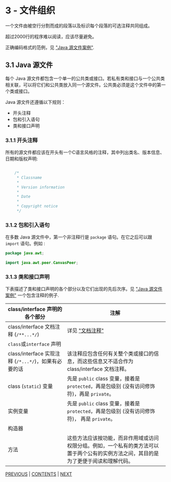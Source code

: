 # 3 - 文件组织
一个文件由被空行分割而成的段落以及标识每个段落的可选注释共同组成。

超过2000行的程序难以阅读，应该尽量避免。

正确编码格式的范例，见 ["Java 源文件案例"](page11.md).

## 3.1 Java 源文件
每个 Java 源文件都包含一个单一的公共类或接口。若私有类和接口与一个公共类相关联，可以将它们和公共类放入同一个源文件。公共类必须是这个文件中的第一个类或接口。

Java 源文件还遵循以下规则：

- 开头注释
- 包和引入语句
- 类和接口声明 

### 3.1.1 开头注释
所有的源文件都应该在开头有一个C语言风格的注释，其中列出类名、版本信息、日期和版权声明:

```java

	/*
	 * Classname
	 * 
	 * Version information
	 *
	 * Date
	 * 
	 * Copyright notice
	 */

```

### 3.1.2 包和引入语句

在多数 Java 源文件中，第一个非注释行是 `package` 语句。在它之后可以跟 `import` 语句。例如 :

```java
package java.awt;  
   
import java.awt.peer.CanvasPeer;
```


### 3.1.3 类和接口声明

下表描述了类和接口声明的各个部分以及它们出现的先后次序。见 ["Java 源文件案例"](page11.md) 一个包含注释的例子.

class/interface 声明的各个部分 | 注解
------------------------------------|-------
class/interface 文档注释 (`/**...*/`) | 详见 ["文档注释"](page05.md)
`class`或`interface` 声明 | 
class/interface 实现注释 (`/*...*/`)，如果有必要的话 | 该注释应包含任何有关整个类或接口的信息，而这些信息又不适合作为 class/interface 文档注释。
class (`static`) 变量 | 先是 `public` class 变量，接着是 `protected`，再是包级别 (没有访问修饰符)，再是 `private`。
实例变量 | 先是 `public` class 变量，接着是 `protected`，再是包级别 (没有访问修饰符)， 再是 `private`。
构造器 |
方法 | 这些方法应该按功能，而非作用域或访问权限分组。例如，一个私有的类方法可以置于两个公有的实例方法之间，其目的是为了更便于阅读和理解代码。


[PREVIOUS](page02.md) | [CONTENTS](SUMMARY.md) | [NEXT](page04.md)
